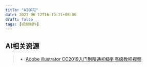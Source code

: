 ```yaml
---
title: "AI学习"
date: 2021-06-12T16:19:21+08:00
draft: false
tags: [视频制作]
---
```


## AI相关资源

> - [Adobe illustrator CC2019入门到精通初级到高级教程视频](https://www.bilibili.com/video/BV1JC4y1s7NR?p=8&spm_id_from=pageDriver)
>



